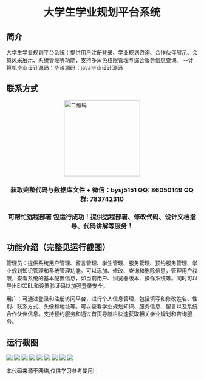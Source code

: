 <p><h1 align="center">大学生学业规划平台系统</h1></p>

## 简介
大学生学业规划平台系统：提供用户注册登录、学业规划咨询、合作伙伴展示、会员风采展示、系统管理等功能，支持多角色权限管理与综合服务信息查询。    --计算机毕业设计源码；毕设源码；java毕业设计源码


## 联系方式
<img src="https://bs-1329754181.cos.ap-shanghai.myqcloud.com/wx.jpg" alt="二维码" style="display: block; margin: 0 auto;" width="200px">
<p><h3 align="center">获取完整代码与数据库文件 + 微信：bysj5151 QQ: 86050149 QQ群: 783742310</h3></p>
<p><h3 align="center">可帮忙远程部署 包运行成功！提供远程部署、修改代码、设计文档指导、代码讲解等服务！</h3></p>

## 功能介绍（完整见运行截图）
管理员：提供系统用户管理、留言管理、学生管理、服务管理、预约服务管理、学业规划知识管理和系统管理功能。可以添加、修改、查询和删除信息，管理用户权限，查看系统的基本配置信息，如当前用户、浏览器版本、操作系统等。同时可以导出EXCEL和设置验证码以加强登录安全。

用户：可通过登录和注册访问平台，进行个人信息管理，包括填写和修改姓名、性别、联系方式、头像和地址等。可以查看学业规划知识、服务信息、留言以及系统合作伙伴信息。支持预约服务和通过首页导航栏快速获取相关学业规划和咨询服务。


## 运行截图
![](imgs/588112-20220208181000432-1954197889.png)
![](imgs/588112-20220208181011879-2030626985.png)
![](imgs/588112-20220208181018080-535365772.png)
![](imgs/588112-20220208181024357-1306162944.png)
![](imgs/588112-20220208181030533-471418386.png)
![](imgs/588112-20220208181037725-739051197.png)
![](imgs/588112-20220208181043231-1445541110.png)
![](imgs/588112-20220208181054649-510526814.png)
![](imgs/588112-20220208181059806-492340966.png)

<p>本代码来源于网络,仅供学习参考使用!</p>
